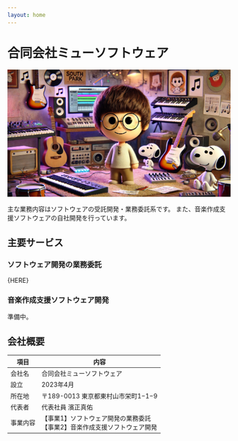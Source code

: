 ```yaml
---
layout: home
---
```


# 合同会社ミューソフトウェア

![Image](/assets/images/top.jpeg)

主な業務内容はソフトウェアの受託開発・業務委託系です。
また、音楽作成支援ソフトウェアの自社開発を行っています。

## 主要サービス

### ソフトウェア開発の業務委託

{HERE}

### 音楽作成支援ソフトウェア開発

準備中。

## 会社概要

| 項目 | 内容 |
|------|------|
| 会社名 | 合同会社ミューソフトウェア |
| 設立 | 2023年4月 |
| 所在地 | 〒189-0013 東京都東村山市栄町1−1−9 |
| 代表者 | 代表社員 濱正真佑 |
| 事業内容 | 【事業1】ソフトウェア開発の業務委託<br/>【事業2】音楽作成支援ソフトウェア開発 |
